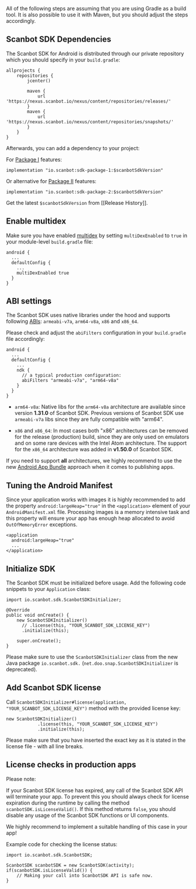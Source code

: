 All of the following steps are assuming that you are using Gradle as a build tool. It is also possible to use it with Maven, but you should adjust the steps accordingly.

## Scanbot SDK Dependencies

The Scanbot SDK for Android is distributed through our private repository which you should specify in your `build.gradle`:

    allprojects {
        repositories {
            jcenter()

            maven {
                url 'https://nexus.scanbot.io/nexus/content/repositories/releases/'
            }
            maven {
                url 'https://nexus.scanbot.io/nexus/content/repositories/snapshots/'
            }
        }
    }

Afterwards, you can add a dependency to your project:

For [Package I](https://scanbot.io/en/sdk.html#packages) features:

    implementation "io.scanbot:sdk-package-1:$scanbotSdkVersion"

Or alternative for [Package II](https://scanbot.io/en/sdk.html#packages) features:

    implementation "io.scanbot:sdk-package-2:$scanbotSdkVersion"

Get the latest `$scanbotSdkVersion` from [[Release History]].

## Enable multidex
Make sure you have enabled [multidex](https://developer.android.com/studio/build/multidex) by setting `multiDexEnabled` to `true` in your module-level `build.gradle` file:

```
android {
  ...
  defaultConfig {
    ...
    multiDexEnabled true
  }
}
```

## ABI settings
The Scanbot SDK uses native libraries under the hood and supports following [ABIs](https://developer.android.com/ndk/guides/arch.html): `armeabi-v7a`, `arm64-v8a`, `x86` and `x86_64`.

Please check and adjust the `abiFilters` configuration in your `build.gradle` file accordingly:

```
android {
  ...
  defaultConfig {
    ...
    ndk {
      // a typical production configuration:
      abiFilters "armeabi-v7a", "arm64-v8a"
    }
  }
}
```

- `arm64-v8a`: Native libs for the `arm64-v8a` architecture are available since version **1.31.0** of Scanbot SDK. Previous versions of Scanbot SDK use `armeabi-v7a` libs since they are fully compatible with "arm64".

- `x86` and `x86_64`: In most cases both "x86" architectures can be removed for the release (production) build, since they are only used on emulators and on some rare devices with the Intel Atom architecture. The support for the `x86_64` architecture was added in **v1.50.0** of Scanbot SDK.

If you need to support **all** architectures, we highly recommend to use the new [Android App Bundle](https://developer.android.com/platform/technology/app-bundle/) approach when it comes to publishing apps.


## Tuning the Android Manifest
Since your application works with images it is highly recommended to add the property `android:largeHeap="true"` in the `<application>` element of your `AndroidManifest.xml` file.
Processing images is a memory intensive task and this property will ensure your app has enough heap allocated to avoid `OutOfMemoryError` exceptions.

    <application
      android:largeHeap="true"
      ...
    </application>


## Initialize SDK

The Scanbot SDK must be initialized before usage. Add the following code snippets to your `Application` class:

    import io.scanbot.sdk.ScanbotSDKInitializer;

    @Override
    public void onCreate() {
        new ScanbotSDKInitializer()
          // .license(this, "YOUR_SCANBOT_SDK_LICENSE_KEY")
          .initialize(this);

        super.onCreate();
    }

Please make sure to use the `ScanbotSDKInitializer` class from the new Java package `io.scanbot.sdk.` (`net.doo.snap.ScanbotSDKInitializer` is deprecated).

## Add Scanbot SDK license

Call `ScanbotSDKInitializer#license(application, "YOUR_SCANBOT_SDK_LICENSE_KEY")` method with the provided license key:

    new ScanbotSDKInitializer()
                .license(this, "YOUR_SCANBOT_SDK_LICENSE_KEY")
                .initialize(this);

Please make sure that you have inserted the exact key as it is stated in the license file - with all line breaks.

## License checks in production apps

Please note:

If your Scanbot SDK license has expired, any call of the Scanbot SDK API will terminate your app. To prevent this you should always check for license expiration during the runtime by calling the method `scanbotSDK.isLicenseValid()`. If this method returns `false`, you should disable any usage of the Scanbot SDK functions or UI components.

We highly recommend to implement a suitable handling of this case in your app!

Example code for checking the license status:

    import io.scanbot.sdk.ScanbotSDK;

    ScanbotSDK scanbotSDK = new ScanbotSDK(activity);
    if(scanbotSDK.isLicenseValid()) {
        // Making your call into ScanbotSDK API is safe now.
    }